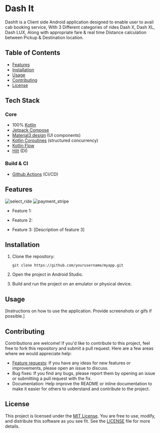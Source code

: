 # Dash It

DashIt is a Client side Android application designed to enable user to avail cab booking service, With 3 Different categories of rides Dash X, Dash XL, Dash LUX, Along with appropriate fare &
real time Distance calculation between Pickup & Destination location.

## Table of Contents
- [Features](#features)
- [Installation](#installation)
- [Usage](#usage)
- [Contributing](#contributing)
- [License](#license)

## Tech Stack

### Core

- 100% [Kotlin](https://kotlinlang.org/)
- [Jetpack Compose](https://developer.android.com/jetpack/compose)
- [Material3 design](https://m3.material.io/) (UI components)
- [Kotlin Coroutines](https://kotlinlang.org/docs/coroutines-overview.html) (structured concurrency)
- [Kotlin Flow](https://kotlinlang.org/docs/flow.html)
- [Hilt](https://dagger.dev/hilt/) (DI)

### Build & CI
- [Github Actions](https://github.com/Ivy-Apps/ivy-wallet/actions) (CI/CD)

## Features

![select_ride](https://github.com/YatinGarg07/dash-it/assets/73949161/8027fe92-ca5c-44e0-a032-ad86b39bc04d) ![payment_stripe](https://github.com/YatinGarg07/dash-it/assets/73949161/01b9e98d-a241-45b7-87e2-73fa9f8c4797)
- Feature 1:


- Feature 2:

- Feature 3: [Description of feature 3]

## Installation

1. Clone the repository:

    ```
    git clone https://github.com/yourusername/myapp.git
    ```

2. Open the project in Android Studio.

3. Build and run the project on an emulator or physical device.

## Usage

[Instructions on how to use the application. Provide screenshots or gifs if possible.]

## Contributing

Contributions are welcome! If you'd like to contribute to this project, feel free to fork this repository and submit a pull request. Here are a few areas where we would appreciate help:

- [Feature requests](https://github.com/yourusername/myapp/issues): If you have any ideas for new features or improvements, please open an issue to discuss.
- Bug fixes: If you find any bugs, please report them by opening an issue or submitting a pull request with the fix.
- Documentation: Help improve the README or inline documentation to make it easier for others to understand and contribute to the project.

## License

This project is licensed under the [MIT License](LICENSE). You are free to use, modify, and distribute this software as you see fit. See the [LICENSE](LICENSE) file for more details.

